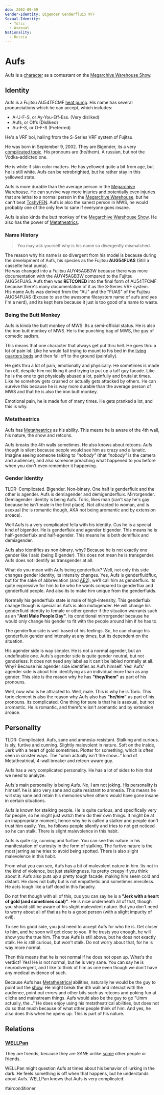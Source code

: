 ```yaml
---
dob: 2002-09-09
Gender-Identity: Bigender Genderfluix WTF
Sexual-Identity:
  - Toric
  - Asexual
Nationality:
  - Russia
---
```

# Aufs

Aufs is a [character](Characters.md) as a contestant on the [Megarchive Warehouse Show](../../../Megarchive%20Warehouse%20Show/Megarchive%20Warehouse%20Show.md).

## Identity

Aufs is a Fujitsu AU54TFCMF  [heat pump](../../Species/Air%20Conditioners.md). His name has several pronunciations which he can accept, which includes:
- A-U-F-S, or Ay-You-Eff-Ess. (Very disliked)
- Aufs, or Offs (Disliked)
- Au-F-S, or O-F-S (Preferred)

He's a VRF boi, hailing from the S-Series VRF system of Fujitsu.

He was born in September 9, 2002. They are Bigender, its a very [complicated topic](#Gender%20Identity). His pronouns are (he/them). A russian, but not the Vodka-addicted one.

He is white if skin color matters. He has yellowed quite a bit from age, but he is still white. Aufs can be retrobrighted, but he rather stay in this yellowed state.

Aufs is more durable than the average person in the [Megarchive Warehouse](Megarchive%20Warehouse.md). He can survive way more injuries and potentially even injuries that are lethal to a normal person in the [Megarchive Warehouse](Megarchive%20Warehouse.md), but he can't beat [ToshyFEN](ToshyFEN.md). Aufs is also the sanest person in MWS, he would probably one of the only few to sane if everyone goes insane. 

Aufs is also kinda the butt monkey of the [Megarchive Warehouse Show](Megarchive%20Warehouse%20Show.md). He also has the power of [Metatheatrics](#Metatheatrics).

### Name History

> You may ask yourself why is his name so divergently mismatched.

The reason why his name is so divergent from his model is because during the development of Aufs, his species as the Fujitsu **AUG54FUAS** (Still a cassette heat pump).  
He was changed into a Fujitsu AUY45AGB3W because there was more documentation with the AUY45AGB3W compared to the Fujitsu AUG54FUAS. Aufs then was **RETCONED** into the final form of AU54TFCMF because there's many documentation of it as the S-Series VRF system.  
His name Aufs was derived from the "AU" and the "FUAS" of the Fujitsu AUG54FUAS (Excuse to use the awesome filesystem name of aufs and yes I'm a nerd), and its kept here because it just is too good of a name to waste. 
### Being the Butt Monkey

Aufs is kinda the butt monkey of MWS. Its a semi-official status. He is also the iron butt monkey of MWS. He is the punching bag of MWS, the guy of comedic sadism.

This means that one character that always get put thru hell. He goes thru a lot of pain lol. Like he would fail trying to mount to his bed in the [living quarters beds](Megarchive%20Warehouse.md#Beds) and then fall off to the ground (painfully).

He gets thru a lot of pain, emotionally and physically. He sometimes is made fun off, despite him not liking it and trying to put up a tuff guy facade. Like he is the one to get physically abused a lot, painfully and brutal at times. Like he somehow gets crushed or actually gets attacked by others. He can survive this because he is way more durable than the average person of MWS and that he is also the iron butt monkey.

Emotional pain, he is made fun of many times. He gets pranked a lot, and this is why.

### Metatheatrics
Aufs has [Metatheatrics](Metatheatrics.md) as his ability. This means he is aware of the 4th wall, his nature, the show and retcons.

Aufs breaks the 4th walls sometimes. He also knows about retcons. Aufs though is silent because people would see him as crazy and a lunatic. Imagine seeing someone talking to *"nobody"* (that *"nobody"* is the camera and audience), and also someone preaching what happened to you before when you don't even remember it happening.

### Gender Identity
TLDR: Complicated. Bigender. Non-binary. One half is genderfluix and the other is agender. Aufs is demiagender and demigenderfluix. Mirrorgender. Demiagender identity is being Aufs. Toric, likes man (can't say he's gay because he isn't male in the first place). Not attracted to woman, and is asexual (he is romantic though, AKA not being aromantic and by extension aroace).

Well Aufs is a very complicated fella with his identity. Cus he is a special kind of bigender. He is genderfluix and agender bigender. This means he is half-genderfluix and half-agender. This means he is both demifluix and demiagender. 

Aufs also identifies as non-binary, why? Because he is not exactly one gender like I said (being Bigender). This does not mean he is transgender. Aufs does not identify as transgender at all.

What do you mean with Aufs being genderfluix? Well, not only this side changes gender identity, its intensity changes. Yes, Aufs is genderfluidflux, but for the sake of abbreviation (and [AE2](https://guide.appliedenergistics.org/1.21/items-blocks-machines/fluix_crystal)), we'll call him as genderfluix. Its quite expressive for him to be who he wants compared to genderflux and genderfluid people. And also its to make him unique from the genderfluids. 

Normally his genderfluix state is male of high-intensity. This genderfluix change though is special as Aufs is also mutogender. He will change his genderfluid identity to female or other gender if the situation warrants such as an **"Anti Male People Day"**. Its conditional mirrorgender because he would only change his gender to fit with the people around him if he has to.

The genderflux side is well based of his feelings. So, he can change his genderfluix gender and intensity at any times, but its dependent on the situation. 

His agender side is way simpler. He is not a normal agender, but an undefinable one. Aufs's agender side is quite gender neutral, but not genderless. It does not need any label as it can't be labled normally at all. Why? Because his agender side identifies as Aufs himself. Yes! Aufs' agender side is about him identifying as an individual more than as any gender. This side is the reason why he has **"they/them"** as part of his pronouns.

Well, now who is he attracted to. Well, male. This is why he is Toric. This toric element is also the reason why Aufs also has **"he/him"** as part of his pronouns. Its complicated. One thing for sure is that he is asexual, but not aromantic. He is romantic, and therefore isn't aromantic and by extension aroace.

## Personality
TLDR: Complicated. Aufs, sane and amnesia-resistant. Stalking and curious. Is sly, furtive and cunning. Slightly malevolent in nature. Soft on the inside, Jerk with a heart of gold sometimes. Plotter for something, which is often seen in sinister ways. The "umm actually isn't the show..." kind of Metatheatrical, 4-wall breaker and retcon-aware guy.

Aufs has a very complicated personality. He has a lot of sides to him that we need to analyze.

Aufs's main personality is being Aufs. No, I am not joking. His personality is himself. he is also very sane and quite resistant to amnesia. This means he will stay sane and retain his memories when others would have gone insane in certain situations.

Aufs is known for stalking people. He is quite curious, and specifically very for people, so he might just watch them do their own things. It might be at an inappropriate moment, hence why he is called a stalker and people don't trust him easily. Yes, he follows people silently and tries to not get noticed so he can stalk. There is slight malevolence in this habit.

Aufs is quite sly, cunning and furtive. You can see this nature in his manifestation of curiosity in the form of stalking. The furtive nature is the most jarring as he tries to avoid being spotted. There is also slight malevolence in this habit.

From what you can see, Aufs has a bit of malevolent nature in him. Its not in the kind of violence, but just stalkingness. Its pretty creepy if you think about it. Aufs also puts up a pretty tough facade, making him seem cold and distant. He does not bully but is not empathetic and sometimes merciless. He acts tough like a tuff dood in this facadry.

Do not fret though with all of this, cus you can say he is a **"Jerk with a heart of gold (and sometimes coal)"**. He is nice underneath all of that, though you should still be aware of his slight malevolent nature. But you don't need to worry about all of that as he is a good person (with a slight impurity of evil).

To see his good side, you just need to accept Aufs for who he is. Get closer to him, and he soon will get close to you. If he trusts you enough, he will show you the true him. The true Aufs is still above, but he does not exactly stalk. He is still curious, but won't stalk. Do not worry about that, for he is way more normal.

Then this means that he is not normal if he does not open up. What's the verdict? Yes! He is not normal, but he is very sane. You can say he is neurodivergent, and I like to think of him as one even though we don't have any medical evidence of such.

Because Aufs has [Metatheatrical](#Metatheatrics) abilities, naturally he would be the guy to point out the [show](Megarchive%20Warehouse%20Show.md). He might break the 4th wall and interact with the audience, point out errors and other bits such as retcons and poking fun at cliche and mainstream things. Aufs would also be the guy to go "Umm actually, the..." He does enjoy using his metatheatrical abilities, but does not do so that much because of what other people think of him. And yes, he also does this when he opens up. This is part of his nature.

## Relations

### [WELLPan](WELLPan.md)
They are friends, because they are *SANE* unlike [some](ToshyFEN.md) other people or friends.

WELLPan might question Aufs at times about his behavior of lurking in the dark. He feels something is off when that happens, but he understands about Aufs. WELLPan knows that Aufs is very complicated.

#airconditioner 